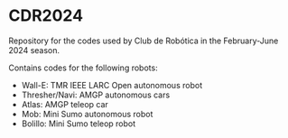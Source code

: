 # CDR2024
Repository for the codes used by Club de Robótica in the February-June 2024 season. 

Contains codes for the following robots:
* Wall-E: TMR IEEE LARC Open autonomous robot
* Thresher/Navi: AMGP autonomous cars
* Atlas: AMGP teleop car
* Mob: Mini Sumo autonomous robot
* Bolillo: Mini Sumo teleop robot
